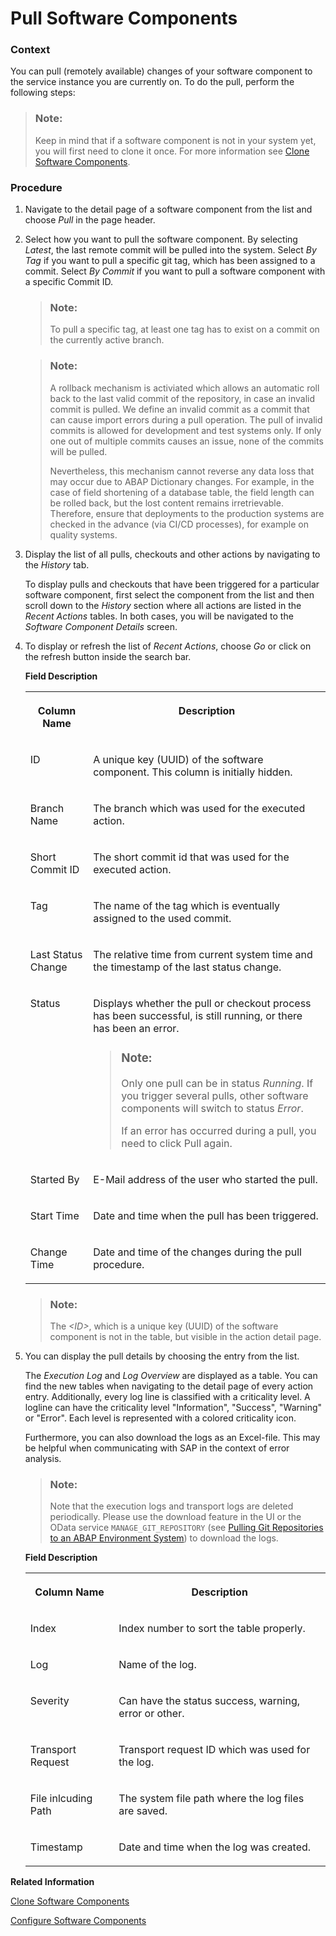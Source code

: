 <!-- loio90b9b9d5219c4875825be35137d9128f -->

# Pull Software Components





### Context

You can pull \(remotely available\) changes of your software component to the service instance you are currently on. To do the pull, perform the following steps:

> ### Note:  
> Keep in mind that if a software component is not in your system yet, you will first need to clone it once. For more information see [Clone Software Components](clone-software-components-18564c5.md).



### Procedure

1.  Navigate to the detail page of a software component from the list and choose *Pull* in the page header.

2.  Select how you want to pull the software component. By selecting *Latest*, the last remote commit will be pulled into the system. Select *By Tag* if you want to pull a specific git tag, which has been assigned to a commit. Select *By Commit* if you want to pull a software component with a specific Commit ID.

    > ### Note:  
    > To pull a specific tag, at least one tag has to exist on a commit on the currently active branch.

    > ### Note:  
    > A rollback mechanism is activiated which allows an automatic roll back to the last valid commit of the repository, in case an invalid commit is pulled. We define an invalid commit as a commit that can cause import errors during a pull operation. The pull of invalid commits is allowed for development and test systems only. If only one out of multiple commits causes an issue, none of the commits will be pulled.
    > 
    > Nevertheless, this mechanism cannot reverse any data loss that may occur due to ABAP Dictionary changes. For example, in the case of field shortening of a database table, the field length can be rolled back, but the lost content remains irretrievable. Therefore, ensure that deployments to the production systems are checked in the advance \(via CI/CD processes\), for example on quality systems.

3.  Display the list of all pulls, checkouts and other actions by navigating to the *History* tab.

    To display pulls and checkouts that have been triggered for a particular software component, first select the component from the list and then scroll down to the *History* section where all actions are listed in the *Recent Actions* tables. In both cases, you will be navigated to the *Software Component Details* screen.

4.  To display or refresh the list of *Recent Actions*, choose *Go* or click on the refresh button inside the search bar.

    **Field Description**


    <table>
    <tr>
    <th valign="top">

    Column Name
    
    </th>
    <th valign="top">

    Description
    
    </th>
    </tr>
    <tr>
    <td valign="top">
    
    ID
    
    </td>
    <td valign="top">
    
    A unique key \(UUID\) of the software component. This column is initially hidden.
    
    </td>
    </tr>
    <tr>
    <td valign="top">
    
    Branch Name
    
    </td>
    <td valign="top">
    
    The branch which was used for the executed action.
    
    </td>
    </tr>
    <tr>
    <td valign="top">
    
    Short Commit ID
    
    </td>
    <td valign="top">
    
    The short commit id that was used for the executed action.
    
    </td>
    </tr>
    <tr>
    <td valign="top">
    
    Tag
    
    </td>
    <td valign="top">
    
    The name of the tag which is eventually assigned to the used commit.
    
    </td>
    </tr>
    <tr>
    <td valign="top">
    
    Last Status Change
    
    </td>
    <td valign="top">
    
    The relative time from current system time and the timestamp of the last status change.
    
    </td>
    </tr>
    <tr>
    <td valign="top">
    
    Status
    
    </td>
    <td valign="top">
    
    Displays whether the pull or checkout process has been successful, is still running, or there has been an error.

    > ### Note:  
    > Only one pull can be in status *Running*. If you trigger several pulls, other software components will switch to status *Error*.
    > 
    > If an error has occurred during a pull, you need to click Pull again.


    
    </td>
    </tr>
    <tr>
    <td valign="top">
    
    Started By
    
    </td>
    <td valign="top">
    
    E-Mail address of the user who started the pull.
    
    </td>
    </tr>
    <tr>
    <td valign="top">
    
    Start Time
    
    </td>
    <td valign="top">
    
    Date and time when the pull has been triggered.
    
    </td>
    </tr>
    <tr>
    <td valign="top">
    
    Change Time
    
    </td>
    <td valign="top">
    
    Date and time of the changes during the pull procedure.
    
    </td>
    </tr>
    </table>
    
    > ### Note:  
    > The *<ID\>*, which is a unique key \(UUID\) of the software component is not in the table, but visible in the action detail page.

5.  You can display the pull details by choosing the entry from the list.

    The *Execution Log* and *Log Overview* are displayed as a table. You can find the new tables when navigating to the detail page of every action entry. Additionally, every log line is classified with a criticality level. A logline can have the criticality level "Information", "Success", "Warning" or "Error". Each level is represented with a colored criticality icon.

    Furthermore, you can also download the logs as an Excel-file. This may be helpful when communicating with SAP in the context of error analysis.

    > ### Note:  
    > Note that the execution logs and transport logs are deleted periodically. Please use the download feature in the UI or the OData service `MANAGE_GIT_REPOSITORY` \(see [Pulling Git Repositories to an ABAP Environment System](../30-development/pulling-git-repositories-to-an-abap-environment-system-80a8d52.md)\) to download the logs.

    **Field Description**


    <table>
    <tr>
    <th valign="top">

    Column Name
    
    </th>
    <th valign="top">

    Description
    
    </th>
    </tr>
    <tr>
    <td valign="top">
    
    Index
    
    </td>
    <td valign="top">
    
    Index number to sort the table properly.
    
    </td>
    </tr>
    <tr>
    <td valign="top">
    
    Log
    
    </td>
    <td valign="top">
    
    Name of the log.
    
    </td>
    </tr>
    <tr>
    <td valign="top">
    
    Severity
    
    </td>
    <td valign="top">
    
    Can have the status success, warning, error or other.
    
    </td>
    </tr>
    <tr>
    <td valign="top">
    
    Transport Request
    
    </td>
    <td valign="top">
    
    Transport request ID which was used for the log.
    
    </td>
    </tr>
    <tr>
    <td valign="top">
    
    File inlcuding Path
    
    </td>
    <td valign="top">
    
    The system file path where the log files are saved.
    
    </td>
    </tr>
    <tr>
    <td valign="top">
    
    Timestamp
    
    </td>
    <td valign="top">
    
    Date and time when the log was created.
    
    </td>
    </tr>
    </table>
    

**Related Information**  


[Clone Software Components](clone-software-components-18564c5.md "")

[Configure Software Components](configure-software-components-51bed3b.md "")

